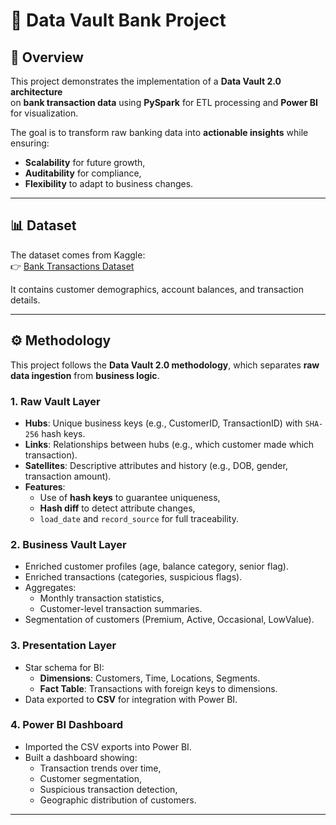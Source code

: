 # 🏦 Data Vault Bank Project

## 📌 Overview
This project demonstrates the implementation of a **Data Vault 2.0 architecture**  
on **bank transaction data** using **PySpark** for ETL processing and **Power BI** for visualization.  

The goal is to transform raw banking data into **actionable insights** while ensuring:
- **Scalability** for future growth,
- **Auditability** for compliance,
- **Flexibility** to adapt to business changes.

---

## 📊 Dataset
The dataset comes from Kaggle:  
👉 [Bank Transactions Dataset]([[https://www.kaggle.com/datasets/shivamb/bank-customer-segmentation])  

It contains customer demographics, account balances, and transaction details.  

---

## ⚙️ Methodology

This project follows the **Data Vault 2.0 methodology**, which separates **raw data ingestion** from **business logic**.

### 1. Raw Vault Layer
- **Hubs**: Unique business keys (e.g., CustomerID, TransactionID) with `SHA-256` hash keys.  
- **Links**: Relationships between hubs (e.g., which customer made which transaction).  
- **Satellites**: Descriptive attributes and history (e.g., DOB, gender, transaction amount).  
- **Features**: 
  - Use of **hash keys** to guarantee uniqueness,  
  - **Hash diff** to detect attribute changes,  
  - `load_date` and `record_source` for full traceability.

### 2. Business Vault Layer
- Enriched customer profiles (age, balance category, senior flag).  
- Enriched transactions (categories, suspicious flags).  
- Aggregates:
  - Monthly transaction statistics,  
  - Customer-level transaction summaries.  
- Segmentation of customers (Premium, Active, Occasional, LowValue).

### 3. Presentation Layer
- Star schema for BI:
  - **Dimensions**: Customers, Time, Locations, Segments.  
  - **Fact Table**: Transactions with foreign keys to dimensions.  
- Data exported to **CSV** for integration with Power BI.

### 4. Power BI Dashboard
- Imported the CSV exports into Power BI.  
- Built a dashboard showing:
  - Transaction trends over time,  
  - Customer segmentation,  
  - Suspicious transaction detection,  
  - Geographic distribution of customers.  

---




